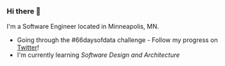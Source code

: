 ### Hi there 👋
I'm a Software Engineer located in Minneapolis, MN.
- Going through the #66daysofdata challenge - Follow my progress on [Twitter](https://twitter.com/tthoraldson)!
- I'm currently learning *Software Design and Architecture*
